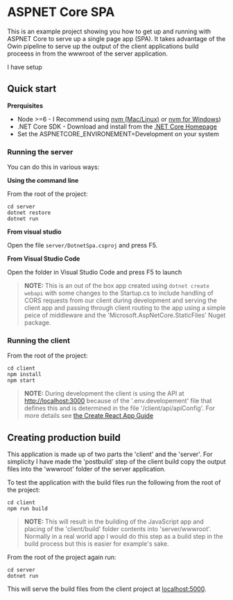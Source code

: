# ASPNET Core SPA

This is an example project showing you how to get up and running with ASPNET Core to serve up a single page app (SPA). It takes advantage
of the Owin pipeline to serve up the output of the client applications build proceess in from the wwwroot of the server application.

I have setup 

## Quick start

**Prerquisites**

- Node >=6 - I Recommend using [nvm (Mac/Linux)](https://github.com/creationix/nvm) or [nvm for Windows](https://github.com/coreybutler/nvm-windows))
- .NET Core SDK - Download and install from the [.NET Core Homepage](https://www.microsoft.com/net/core)
- Set the ASPNETCORE_ENVIRONEMENT=Development on your system

### Running the server

You can do this in various ways:

**Using the command line**

From the root of the project:

``` lang-bash
cd server
dotnet restore
dotnet run
```

**From visual studio**

Open the file `server/DotnetSpa.csproj` and press F5.

**From Visual Studio Code**

Open the folder in Visual Studio Code and press F5 to launch

> **NOTE:** This is an out of the box app created using `dotnet create webapi` with some changes to the Startup.cs to include
> handling of CORS requests from our client during development and serving the client app and passing through client routing to the app
> using a simple peice of middleware and the 'Microsoft.AspNetCore.StaticFiles' Nuget package.

### Running the client

From the root of the project:

``` lang-bash
cd client
npm install 
npm start
```

> **NOTE:** During development the client is using the API at [http://localhost:3000](http://localhost:3000) because of the '.env.developement' file that
> defines this and is determined in the file '/client/api/apiConfig'. For more details see [the Create React App Guide](https://github.com/facebookincubator/create-react-app/blob/master/packages/react-scripts/template/README.md#adding-development-environment-variables-in-env)

## Creating production build

This application is made up of two parts the 'client' and the 'server'. For simplicity I have made the 'postbuild' step of the client
build copy the output files into the 'wwwroot' folder of the server application. 

To test the application with the build files run the following from the root of the project:

``` lang-bash
cd client
npm run build
```

> **NOTE:** This will result in the building of the JavaScript app and placing of the 'client/build' folder contents into 'server/wwwroot'. Normally
> in a real world app I would do this step as a build step in the build process but this is easier for example's sake.

From the root of the project again run:

``` lang-bash
cd server
dotnet run
```

This will serve the build files from the client project at [localhost:5000](localhost:5000).